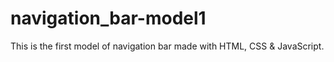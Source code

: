 # navigation_bar-model1
This is the first model of navigation bar made with HTML, CSS &amp; JavaScript.
